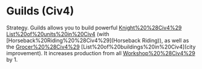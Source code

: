 # Guilds (Civ4)

Strategy.
Guilds allows you to build powerful [Knight%20%28Civ4%29](Knight) [List%20of%20units%20in%20Civ4](units) (with [Horseback%20Riding%20%28Civ4%29](Horseback Riding)), as well as the [Grocer%20%28Civ4%29](Grocer) [List%20of%20buildings%20in%20Civ4](city improvement). It increases production from all [Workshop%20%28Civ4%29](Workshops) by 1.